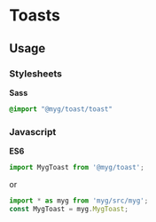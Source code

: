 # Toasts

## Usage

### Stylesheets

**Sass**

```sass
@import "@myg/toast/toast"
```

### Javascript

**ES6**

```js
import MygToast from '@myg/toast';
```

or

```js
import * as myg from 'myg/src/myg';
const MygToast = myg.MygToast;
```
